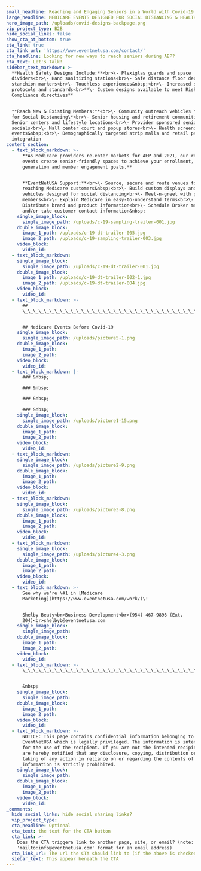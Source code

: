```yaml
---
small_headline: Reaching and Engaging Seniors in a World with Covid-19
large_headline: MEDICARE EVENTS DESIGNED FOR SOCIAL DISTANCING & HEALTH SAFETY
hero_image_path: /uploads/covid-designs-backpage.png
vip_project_type: B2B
hide_social_links: false
show_cta_at_bottom: true
cta_link: true
cta_link_url: 'https://www.eventnetusa.com/contact/'
cta_headline: Looking for new ways to reach seniors during AEP?
cta_text: Let's Talk!
sidebar_text_markdown: >-
  **Health Safety Designs Include:**<br>\- Plexiglas guards and space
  dividers<br>\- Hand sanitizing stations<br>\- Safe distance floor decals and
  stanchion markers<br>\- Touchless experiences&nbsp;<br>\- Increased sanitation
  protocols and standards<br>**\- Custom designs available to meet Risk &
  Compliance directives**


  **Reach New & Existing Members:**<br>\- Community outreach vehicles \*Designed
  for Social Distancing\*<br>\- Senior housing and retirement communities<br>\-
  Senior centers and lifestyle locations<br>\- Provider sponsored senior
  socials<br>\- Mall center court and popup stores<br>\- Health screening
  events&nbsp;<br>\- Demographically targeted strip malls and retail partner
  integration
content_section:
  - text_block_markdown: >-
      **As Medicare providers re-enter markets for AEP and 2021, our redesigned
      events create senior-friendly spaces to achieve your enrollment, lead
      generation and member engagement goals.**


      **EventNetUSA Support:**<br>\- Source, secure and route venues for
      reaching Medicare customers&nbsp;<br>\- Build custom displays and branded
      vehicles designed for social distancing<br>\- Meet-n-greet with potential
      members<br>\- Explain Medicare in easy-to-understand terms<br>\-
      Distribute brand and product information<br>\- Schedule Broker meetings
      and/or take customer contact information&nbsp;
    single_image_block:
      single_image_path: /uploads/c-19-sampling-trailer-001.jpg
    double_image_block:
      image_1_path: /uploads/c-19-dt-trailer-005.jpg
      image_2_path: /uploads/c-19-sampling-trailer-003.jpg
    video_block:
      video_id:
  - text_block_markdown:
    single_image_block:
      single_image_path: /uploads/c-19-dt-trailer-001.jpg
    double_image_block:
      image_1_path: /uploads/c-19-dt-trailer-002-1.jpg
      image_2_path: /uploads/c-19-dt-trailer-004.jpg
    video_block:
      video_id:
  - text_block_markdown: >-
      ##
      \_\_\_\_\_\_\_\_\_\_\_\_\_\_\_\_\_\_\_\_\_\_\_\_\_\_\_\_\_\_\_\_\_\_\_\_\_\_\_\_\_\_\_\_\_\_\_


      ## Medicare Events Before Covid-19
    single_image_block:
      single_image_path: /uploads/picture5-1.png
    double_image_block:
      image_1_path:
      image_2_path:
    video_block:
      video_id:
  - text_block_markdown: |-
      ### &nbsp;

      ### &nbsp;

      ### &nbsp;

      ### &nbsp;
    single_image_block:
      single_image_path: /uploads/picture1-15.png
    double_image_block:
      image_1_path:
      image_2_path:
    video_block:
      video_id:
  - text_block_markdown:
    single_image_block:
      single_image_path: /uploads/picture2-9.png
    double_image_block:
      image_1_path:
      image_2_path:
    video_block:
      video_id:
  - text_block_markdown:
    single_image_block:
      single_image_path: /uploads/picture3-8.png
    double_image_block:
      image_1_path:
      image_2_path:
    video_block:
      video_id:
  - text_block_markdown:
    single_image_block:
      single_image_path: /uploads/picture4-3.png
    double_image_block:
      image_1_path:
      image_2_path:
    video_block:
      video_id:
  - text_block_markdown: >-
      See why we're \#1 in [Medicare
      Marketing](https://www.eventnetusa.com/work/)\!


      Shelby Beaty<br>Business Development<br>(954) 467-9898 (Ext.
      204)<br>shelbyb@eventnetusa.com
    single_image_block:
      single_image_path:
    double_image_block:
      image_1_path:
      image_2_path:
    video_block:
      video_id:
  - text_block_markdown: >-
      \_\_\_\_\_\_\_\_\_\_\_\_\_\_\_\_\_\_\_\_\_\_\_\_\_\_\_\_\_\_\_\_\_\_\_\_\_\_\_\_\_\_\_\_\_\_\_\_\_\_\_\_\_\_\_\_\_\_\_\_\_\_\_\_\_\_\_\_\_\_\_\_\_\_\_\_\_\_\_\_\_\_\_


      &nbsp;
    single_image_block:
      single_image_path:
    double_image_block:
      image_1_path:
      image_2_path:
    video_block:
      video_id:
  - text_block_markdown: >-
      NOTICE: This page contains confidential information belonging to
      EventNetUSA which is legally privileged. The information is intended only
      for the use of the recipient. If you are not the intended recipient, you
      are hereby notified that any disclosure, copying, distribution or the
      taking of any action in reliance on or regarding the contents of this
      information is strictly prohibited.
    single_image_block:
      single_image_path:
    double_image_block:
      image_1_path:
      image_2_path:
    video_block:
      video_id:
_comments:
  hide_social_links: hide social sharing links?
  vip_project_type:
  cta_headline: Optional
  cta_text: the text for the CTA button
  cta_link: >-
    Does the CTA triggera link to another page, site, or email? (note: use
    'mailto:info@eventnetusa.com' format for an email address)
  cta_link_url: The url the CTA should link to (if the above is checked)
  siebar_text: This appear beneath the CTA
---
```

